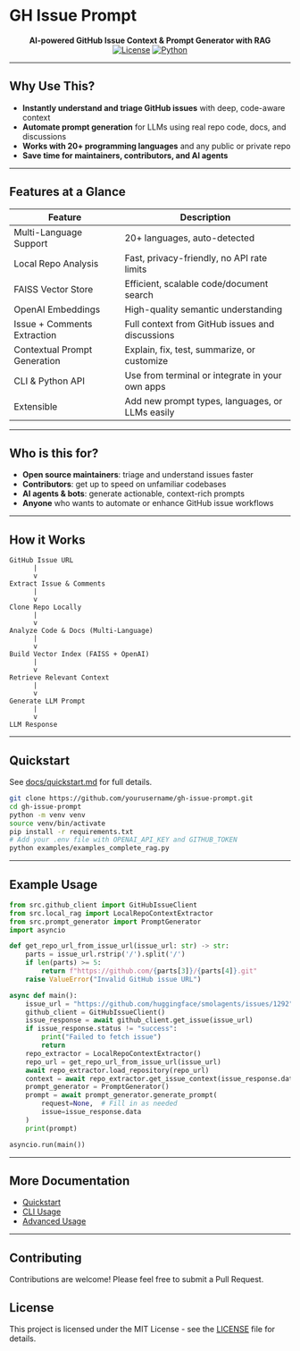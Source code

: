 # GH Issue Prompt

<p align="center">
  <b>AI-powered GitHub Issue Context & Prompt Generator with RAG</b><br>
  <a href="https://opensource.org/licenses/MIT"><img src="https://img.shields.io/badge/License-MIT-blue.svg" alt="License"></a>
  <a href="https://python.org"><img src="https://img.shields.io/badge/Python-3.8%2B-blue.svg" alt="Python"></a>
</p>

---

## Why Use This?

- **Instantly understand and triage GitHub issues** with deep, code-aware context
- **Automate prompt generation** for LLMs using real repo code, docs, and discussions
- **Works with 20+ programming languages** and any public or private repo
- **Save time for maintainers, contributors, and AI agents**

---

## Features at a Glance

| Feature                        | Description                                                      |
|-------------------------------|------------------------------------------------------------------|
| Multi-Language Support        | 20+ languages, auto-detected                                     |
| Local Repo Analysis           | Fast, privacy-friendly, no API rate limits                       |
| FAISS Vector Store            | Efficient, scalable code/document search                         |
| OpenAI Embeddings             | High-quality semantic understanding                              |
| Issue + Comments Extraction   | Full context from GitHub issues and discussions                  |
| Contextual Prompt Generation  | Explain, fix, test, summarize, or customize                     |
| CLI & Python API              | Use from terminal or integrate in your own apps                  |
| Extensible                    | Add new prompt types, languages, or LLMs easily                  |

---

## Who is this for?
- **Open source maintainers**: triage and understand issues faster
- **Contributors**: get up to speed on unfamiliar codebases
- **AI agents & bots**: generate actionable, context-rich prompts
- **Anyone** who wants to automate or enhance GitHub issue workflows

---

## How it Works

```
GitHub Issue URL
      |
      v
Extract Issue & Comments
      |
      v
Clone Repo Locally
      |
      v
Analyze Code & Docs (Multi-Language)
      |
      v
Build Vector Index (FAISS + OpenAI)
      |
      v
Retrieve Relevant Context
      |
      v
Generate LLM Prompt
      |
      v
LLM Response
```

---

## Quickstart

See [docs/quickstart.md](docs/quickstart.md) for full details.

```bash
git clone https://github.com/yourusername/gh-issue-prompt.git
cd gh-issue-prompt
python -m venv venv
source venv/bin/activate
pip install -r requirements.txt
# Add your .env file with OPENAI_API_KEY and GITHUB_TOKEN
python examples/examples_complete_rag.py
```

---

## Example Usage

```python
from src.github_client import GitHubIssueClient
from src.local_rag import LocalRepoContextExtractor
from src.prompt_generator import PromptGenerator
import asyncio

def get_repo_url_from_issue_url(issue_url: str) -> str:
    parts = issue_url.rstrip('/').split('/')
    if len(parts) >= 5:
        return f"https://github.com/{parts[3]}/{parts[4]}.git"
    raise ValueError("Invalid GitHub issue URL")

async def main():
    issue_url = "https://github.com/huggingface/smolagents/issues/1292"
    github_client = GitHubIssueClient()
    issue_response = await github_client.get_issue(issue_url)
    if issue_response.status != "success":
        print("Failed to fetch issue")
        return
    repo_extractor = LocalRepoContextExtractor()
    repo_url = get_repo_url_from_issue_url(issue_url)
    await repo_extractor.load_repository(repo_url)
    context = await repo_extractor.get_issue_context(issue_response.data.title, issue_response.data.body)
    prompt_generator = PromptGenerator()
    prompt = await prompt_generator.generate_prompt(
        request=None,  # Fill in as needed
        issue=issue_response.data
    )
    print(prompt)

asyncio.run(main())
```

---

## More Documentation
- [Quickstart](docs/quickstart.md)
- [CLI Usage](docs/usage_cli.md)
- [Advanced Usage](docs/advanced_usage.md)

---

## Contributing
Contributions are welcome! Please feel free to submit a Pull Request.

## License
This project is licensed under the MIT License - see the [LICENSE](LICENSE) file for details. 